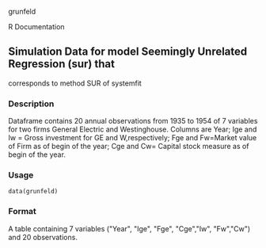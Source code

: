 grunfeld

R Documentation

## Simulation Data for model Seemingly Unrelated Regression (sur) that
corresponds to method SUR of systemfit

### Description

Dataframe contains 20 annual observations from 1935 to 1954 of 7 variables for
two firms General Electric and Westinghouse. Columns are Year; Ige and Iw =
Gross investment for GE and W,respectively; Fge and Fw=Market value of Firm as
of begin of the year; Cge and Cw= Capital stock measure as of begin of the
year.

### Usage

    data(grunfeld)

### Format

A table containing 7 variables ("Year", "Ige", "Fge", "Cge","Iw", "Fw","Cw")
and 20 observations.

